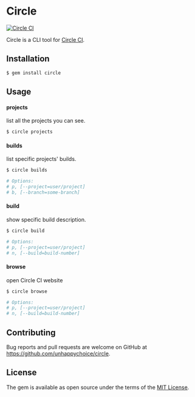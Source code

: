 # Circle

[![Circle CI](https://circleci.com/gh/unhappychoice/circle.svg?style=svg)](https://circleci.com/gh/unhappychoice/circle)

Circle is a CLI tool for [Circle CI](https://circleci.com).

## Installation

```sh
$ gem install circle
```

## Usage

#### projects

list all the projects you can see.

```sh
$ circle projects
```

#### builds

list specific projects' builds.

```sh
$ circle builds

# Options:
# p, [--project=user/project]
# b, [--branch=some-branch]
```

#### build

show specific build description.

```sh
$ circle build

# Options:
# p, [--project=user/project]
# n, [--build=build-number]
```

#### browse

open Circle CI website

```sh
$ circle browse

# Options:
# p, [--project=user/project]
# n, [--build=build-number]
```

## Contributing

Bug reports and pull requests are welcome on GitHub at https://github.com/unhappychoice/circle.

## License

The gem is available as open source under the terms of the [MIT License](http://opensource.org/licenses/MIT).
